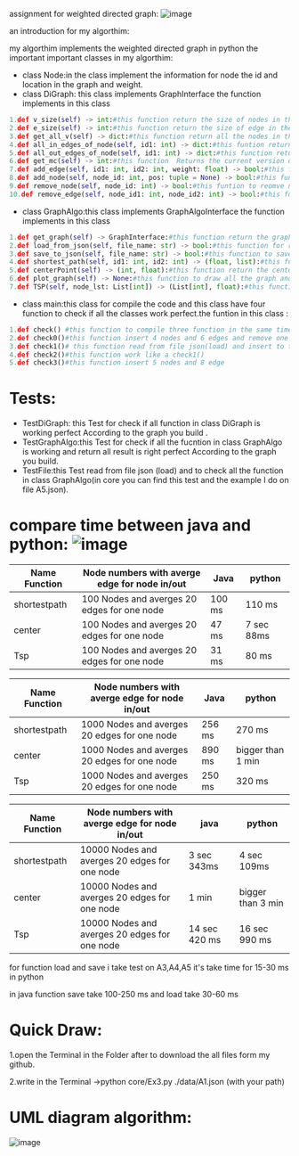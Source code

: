 assignment for weighted directed graph:
![image](https://user-images.githubusercontent.com/86603326/147368829-54ef74ed-bdd5-452e-95d1-e2efc3327bfd.png)

an introduction for my algorthim:

my algorthim implements the weighted directed graph in python the important important classes in my algorthim:
* class Node:in the class implement the information for node the id and location in the graph and weight.
* class DiGraph: this class implements GraphInterface the function implements in this class 
```python
1.def v_size(self) -> int:#this function return the size of nodes in the graph
2.def e_size(self) -> int:#this function return the size of edge in the graph
3.def get_all_v(self) -> dict:#this function return all the nodes in the graph
4.def all_in_edges_of_node(self, id1: int) -> dict:#this funtion return all the in edges for signal node
5.def all_out_edges_of_node(self, id1: int) -> dict:#this function return all the out edge for signal node
6.def get_mc(self) -> int:#this function  Returns the current version of this graph,on every change in the graph state 
7.def add_edge(self, id1: int, id2: int, weight: float) -> bool:#this fucntion to add edge form node to another node in the garph
8.def add_node(self, node_id: int, pos: tuple = None) -> bool:#this function to add node in the graph
9.def remove_node(self, node_id: int) -> bool:#this funtion to reomve node in the graph
10.def remove_edge(self, node_id1: int, node_id2: int) -> bool:#this function to remove edge in the graph
``` 

* class GraphAlgo:this class implements GraphAlgoInterface the function implements in this class
```python
1.def get_graph(self) -> GraphInterface:#this function return the graph
2.def load_from_json(self, file_name: str) -> bool:#this function for read the file json and input in the graph(input to variables)
3.def save_to_json(self, file_name: str) -> bool:#this function to save the file json
4.def shortest_path(self, id1: int, id2: int) -> (float, list):#this function return the short path form node to another node in the graph for another information can visit https://en.wikipedia.org/wiki/Shortest_path_problem
5.def centerPoint(self) -> (int, float):#this function return the center of the graph for another information for graph center can visit:https://en.wikipedia.org/wiki/Graph_center 
6.def plot_graph(self) -> None:#this function to draw all the graph and this function working with matplotlib.pyplot library in python
7.def TSP(self, node_lst: List[int]) -> (List[int], float):#this function Finds the shortest path that visits all the nodes in the list for another information can visti:https://en.wikipedia.org/wiki/Travelling_salesman_problem
``` 
* class main:this class for compile the code and this class have four function to check if all the classes work perfect.the funtion in this class :

```python
1.def check() #this function to compile three function in the same time ->check0 and check1 and check2
2.def check0()#this function insert 4 nodes and 6 edges and remove one edge 
3.def check1()# this function read from file json(load) and insert to the graph and draw it and print the center and the shortpath
4.def check2()#this function work like a check1()
5.def check3()#this function insert 5 nodes and 8 edge 
```

# Tests:
* TestDiGraph: this Test for check if all function in class DiGraph is working perfect According to the graph you build .
* TestGraphAlgo:this Test for check if all the fucntion in class GraphAlgo is working and return all result is right perfect According to the graph you build.
* TestFile:this Test read from file json (load) and to check all the function in class GraphAlgo(in core you can find this test and the example I do on file A5.json).


# compare time between java and python: ![image](https://user-images.githubusercontent.com/86603326/147484675-483c16fd-c36b-42e3-8e1b-549bbb652f2e.png)

|Name Function|Node numbers with averge edge for node in/out|       Java   |   python  |
|-------------|---------------------------------------------|--------------|-----------|
|shortestpath |  100 Nodes and averges 20 edges for one node|    100 ms    |    110 ms |
|center       |  100 Nodes and averges 20 edges for one node|    47 ms     |7 sec 88ms | 
|Tsp          |  100 Nodes and averges 20 edges for one node|    31 ms     | 80 ms     |


|Name Function|Node numbers with averge edge for node in/out |    Java     |    python          |
|-------------|----------------------------------------------|-------------|--------------------|
|shortestpath |  1000 Nodes and averges 20 edges for one node|    256 ms   |        270 ms      |   
|center       |  1000 Nodes and averges 20 edges for one node|    890 ms   | bigger than 1 min  |
|Tsp          |  1000 Nodes and averges 20 edges for one node|    250 ms   |         320 ms     |

|Name Function|Node numbers with averge edge for node in/out  |     java          |     python          |
|-------------|-----------------------------------------------|-------------------|---------------------|
|shortestpath |  10000 Nodes and averges 20 edges for one node|    3 sec 343ms    | 4 sec 109ms         |
|center       |  10000 Nodes and averges 20 edges for one node|    1 min          | bigger than 3 min   |
|Tsp          |  10000 Nodes and averges 20 edges for one node|    14 sec 420 ms  | 16 sec 990 ms       |

for function load and save i take test on A3,A4,A5 it's take time for 15-30 ms in python 

in java function save take 100-250 ms and load take 30-60 ms

# Quick Draw:
1.open the Terminal in the Folder after to download the all files form my github.

2.write in the Terminal ->python core/Ex3.py ./data/A1.json (with your path)

# UML diagram algorithm:
![image](https://user-images.githubusercontent.com/86603326/147405112-f47c5377-ad53-4986-b5a5-c13a4f9c5aea.png)




